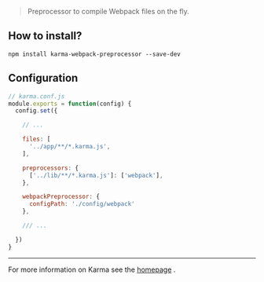 > Preprocessor to compile Webpack files on the fly.

## How to install?

```
npm install karma-webpack-preprocessor --save-dev
```

## Configuration

```javascript
// karma.conf.js
module.exports = function(config) {
  config.set({

    // ...

    files: [
      '../app/**/*.karma.js',
    ],

    preprocessors: {
      ['../lib/**/*.karma.js']: ['webpack'],
    },

    webpackPreprocessor: {
      configPath: './config/webpack'
    },

    /// ...

  })
}

```

---

For more information on Karma see the [homepage](http://karma-runner.github.io/1.0/index.html)
.
